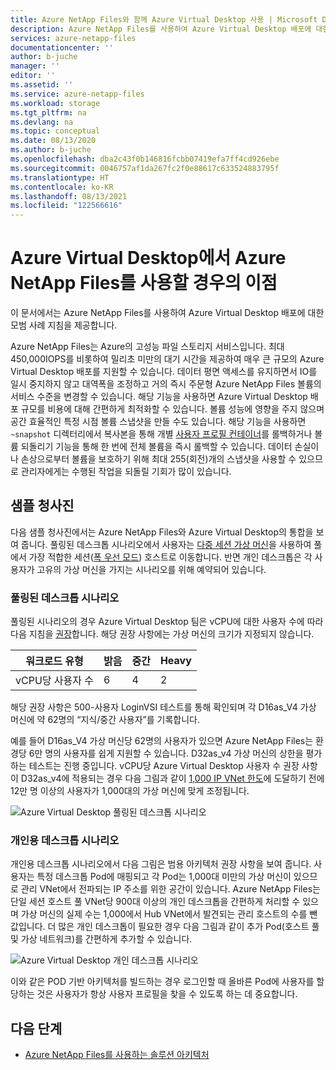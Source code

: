 ```yaml
---
title: Azure NetApp Files와 함께 Azure Virtual Desktop 사용 | Microsoft Docs
description: Azure NetApp Files를 사용하여 Azure Virtual Desktop 배포에 대한 모범 사례 지침과 샘플 청사진을 제공합니다.
services: azure-netapp-files
documentationcenter: ''
author: b-juche
manager: ''
editor: ''
ms.assetid: ''
ms.service: azure-netapp-files
ms.workload: storage
ms.tgt_pltfrm: na
ms.devlang: na
ms.topic: conceptual
ms.date: 08/13/2020
ms.author: b-juche
ms.openlocfilehash: dba2c43f0b146816fcbb07419efa7ff4cd926ebe
ms.sourcegitcommit: 0046757af1da267fc2f0e88617c633524883795f
ms.translationtype: HT
ms.contentlocale: ko-KR
ms.lasthandoff: 08/13/2021
ms.locfileid: "122566616"
---
```

# <a name="benefits-of-using-azure-netapp-files-with-azure-virtual-desktop"></a>Azure Virtual Desktop에서 Azure NetApp Files를 사용할 경우의 이점 

이 문서에서는 Azure NetApp Files를 사용하여 Azure Virtual Desktop 배포에 대한 모범 사례 지침을 제공합니다.

Azure NetApp Files는 Azure의 고성능 파일 스토리지 서비스입니다. 최대 450,000IOPS를 비롯하여 밀리초 미만의 대기 시간을 제공하여 매우 큰 규모의 Azure Virtual Desktop 배포를 지원할 수 있습니다. 데이터 평면 액세스를 유지하면서 IO를 일시 중지하지 않고 대역폭을 조정하고 거의 즉시 주문형 Azure NetApp Files 볼륨의 서비스 수준을 변경할 수 있습니다. 해당 기능을 사용하면 Azure Virtual Desktop 배포 규모를 비용에 대해 간편하게 최적화할 수 있습니다. 볼륨 성능에 영향을 주지 않으며 공간 효율적인 특정 시점 볼륨 스냅샷을 만들 수도 있습니다. 해당 기능을 사용하면 `~snapshot` 디렉터리에서 복사본을 통해 개별 [사용자 프로필 컨테이너](../virtual-desktop/store-fslogix-profile.md)를 롤백하거나 볼륨 되돌리기 기능을 통해 한 번에 전체 볼륨을 즉시 롤백할 수 있습니다.  데이터 손실이나 손상으로부터 볼륨을 보호하기 위해 최대 255(회전)개의 스냅샷을 사용할 수 있으므로 관리자에게는 수행된 작업을 되돌릴 기회가 많이 있습니다.

## <a name="sample-blueprints"></a>샘플 청사진

다음 샘플 청사진에서는 Azure NetApp Files와 Azure Virtual Desktop의 통합을 보여 줍니다. 풀링된 데스크톱 시나리오에서 사용자는 [다중 세션 가상 머신](../virtual-desktop/windows-10-multisession-faq.yml#what-is-windows-10-enterprise-multi-session)을 사용하여 풀에서 가장 적합한 세션([폭 우선 모드](../virtual-desktop/host-pool-load-balancing.md#breadth-first-load-balancing-method)) 호스트로 이동합니다. 반면 개인 데스크톱은 각 사용자가 고유의 가상 머신을 가지는 시나리오를 위해 예약되어 있습니다.

### <a name="pooled-desktop-scenario"></a>풀링된 데스크톱 시나리오

풀링된 시나리오의 경우 Azure Virtual Desktop 팀은 vCPU에 대한 사용자 수에 따라 다음 지침을 [권장](/windows-server/remote/remote-desktop-services/virtual-machine-recs#multi-session-recommendations)합니다. 해당 권장 사항에는 가상 머신의 크기가 지정되지 않습니다.

|     워크로드 유형     |     밝음    |     중간    |     Heavy    |
|-----------------------|--------------|---------------|--------------|
|     vCPU당 사용자 수    |     6        |     4         |     2        |


해당 권장 사항은 500-사용자 LoginVSI 테스트를 통해 확인되며 각 D16as_V4 가상 머신에 약 62명의 “지식/중간 사용자”를 기록합니다. 

예를 들어 D16as_V4 가상 머신당 62명의 사용자가 있으면 Azure NetApp Files는 환경당 6만 명의 사용자를 쉽게 지원할 수 있습니다. D32as_v4 가상 머신의 상한을 평가하는 테스트는 진행 중입니다. vCPU당 Azure Virtual Desktop 사용자 수 권장 사항이 D32as_v4에 적용되는 경우 다음 그림과 같이 [1,000 IP VNet 한도](./azure-netapp-files-network-topologies.md)에 도달하기 전에 12만 명 이상의 사용자가 1,000대의 가상 머신에 맞게 조정됩니다.  

![Azure Virtual Desktop 풀링된 데스크톱 시나리오](../media/azure-netapp-files/solutions-pooled-desktop-scenario.png)   

### <a name="personal-desktop-scenario"></a>개인용 데스크톱 시나리오 

개인용 데스크톱 시나리오에서 다음 그림은 범용 아키텍처 권장 사항을 보여 줍니다. 사용자는 특정 데스크톱 Pod에 매핑되고 각 Pod는 1,000대 미만의 가상 머신이 있으므로 관리 VNet에서 전파되는 IP 주소를 위한 공간이 있습니다. Azure NetApp Files는 단일 세션 호스트 풀 VNet당 900대 이상의 개인 데스크톱을 간편하게 처리할 수 있으며 가상 머신의 실제 수는 1,000에서 Hub VNet에서 발견되는 관리 호스트의 수를 뺀 값입니다. 더 많은 개인 데스크톱이 필요한 경우 다음 그림과 같이 추가 Pod(호스트 풀 및 가상 네트워크)를 간편하게 추가할 수 있습니다. 

![Azure Virtual Desktop 개인 데스크톱 시나리오](../media/azure-netapp-files/solutions-personal-desktop-scenario.png)  

이와 같은 POD 기반 아키텍처를 빌드하는 경우 로그인할 때 올바른 Pod에 사용자를 할당하는 것은 사용자가 항상 사용자 프로필을 찾을 수 있도록 하는 데 중요합니다. 

## <a name="next-steps"></a>다음 단계

- [Azure NetApp Files를 사용하는 솔루션 아키텍처](azure-netapp-files-solution-architectures.md)